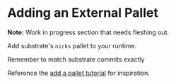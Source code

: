 # Adding an External Pallet

**Note:** Work in progress section that needs fleshing out.

Add substrate's `nicks` pallet to your runtime.

Remember to match substrate commits exactly

Reference the [add a pallet tutorial](https://substrate.dev/docs/en/tutorials/add-a-pallet/) for
inspiration.
